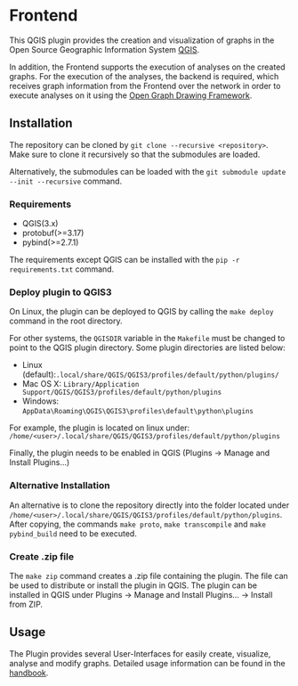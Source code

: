 # Frontend

This QGIS plugin provides the creation and visualization of graphs in the 
Open Source Geographic Information System [QGIS](https://qgis.org). 

In addition, the Frontend supports the execution of analyses on the created graphs.
For the execution of the analyses, the backend is required, which receives graph information from the Frontend over 
the network in order to execute analyses on it using the [Open Graph Drawing Framework](https://ogdf.uos.de/).

## Installation

The repository can be cloned by `git clone --recursive <repository>`. Make sure to clone it recursively so that 
the submodules are loaded.

Alternatively, the submodules can be loaded with the `git submodule update --init --recursive` command.

### Requirements

- QGIS(3.x)
- protobuf(>=3.17)
- pybind(>=2.7.1)

The requirements except QGIS can be installed with the `pip -r requirements.txt` command.

### Deploy plugin to QGIS3

On Linux, the plugin can be deployed to QGIS by calling the `make deploy` command in the root directory. <br>

For other systems, the `QGISDIR` variable in the `Makefile` must be changed to point to the QGIS plugin directory.
Some plugin directories are listed below:

* Linux (default):`.local/share/QGIS/QGIS3/profiles/default/python/plugins/`
* Mac OS X: `Library/Application Support/QGIS/QGIS3/profiles/default/python/plugins`
* Windows: `AppData\Roaming\QGIS\QGIS3\profiles\default\python\plugins`

For example, the plugin is located on linux under: `/home/<user>/.local/share/QGIS/QGIS3/profiles/default/python/plugins`

Finally, the plugin needs to be enabled in QGIS (Plugins -> Manage and Install Plugins...)

### Alternative Installation

An alternative is to clone the repository directly into the folder located under `/home/<user>/.local/share/QGIS/QGIS3/profiles/default/python/plugins`.
After copying, the commands `make proto`, `make transcompile` and `make pybind_build` need to be executed.

### Create .zip file

The `make zip` command creates a .zip file containing the plugin. The file can be used to distribute or install the plugin in QGIS.
The plugin can be installed in QGIS under Plugins -> Manage and Install Plugins... -> Install from ZIP.

## Usage
The Plugin provides several User-Interfaces for easily create, visualize, analyse and modify graphs. 
Detailed usage information can be found in the [handbook]().


